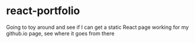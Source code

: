 # react-portfolio
Going to toy around and see if I can get a static React page working for my github.io page, see where it goes from there
